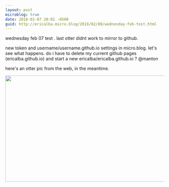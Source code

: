 ```yaml
---
layout: post
microblog: true
date: 2018-02-07 20:01 -0500
guid: http://ericalba.micro.blog/2018/02/08/wednesday-feb-test.html
---
```

wednesday feb 07 test . last otter didnt work to mirror to github.

new token and username/username.github.io settings in micro.blog. let's see what happens. do i have to delete my current github pages (ericalba.github.io) and start a new ericalba/ericalba.github.io ? @manton

here's an otter pic from the web, in the meantime.

<img src="http://micro.ericalba.com/uploads/2018/cf687f0909.jpg" width="600" height="337" />
